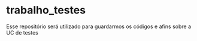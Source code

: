 # trabalho_testes
Esse repositório será utilizado para guardarmos os códigos e afins sobre a UC de testes
